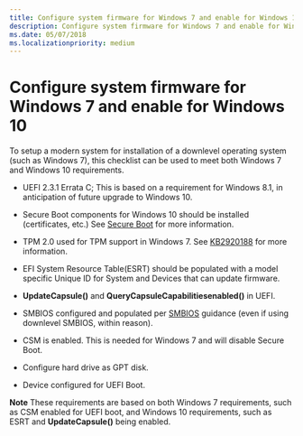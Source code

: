 ```yaml
---
title: Configure system firmware for Windows 7 and enable for Windows 10
description: Configure system firmware for Windows 7 and enable for Windows 10
ms.date: 05/07/2018
ms.localizationpriority: medium
---
```



# Configure system firmware for Windows 7 and enable for Windows 10


To setup a modern system for installation of a downlevel operating system (such as Windows 7), this checklist can be used to meet both Windows 7 and Windows 10 requirements.

- UEFI 2.3.1 Errata C; This is based on a requirement for Windows 8.1, in anticipation of future upgrade to Windows 10.

- Secure Boot components for Windows 10 should be installed (certificates, etc.) See [Secure Boot](secure-boot.md) for more information.

- TPM 2.0 used for TPM support in Windows 7. See [KB2920188](https://support.microsoft.com/help/2920188/update-to-add-support-for-tpm-2-0-in-windows-7-and-windows-server-2008) for more information.

- EFI System Resource Table(ESRT) should be populated with a model specific Unique ID for System and Devices that can update firmware.

- **UpdateCapsule()** and **QueryCapsuleCapabilitiesenabled()** in UEFI.

- SMBIOS configured and populated per [SMBIOS](smbios.md) guidance (even if using downlevel SMBIOS, within reason).

- CSM is enabled. This is needed for Windows 7 and will disable Secure Boot.

- Configure hard drive as GPT disk.

- Device configured for UEFI Boot.

**Note** These requirements are based on both Windows 7 requirements, such as CSM enabled for UEFI boot, and Windows 10 requirements, such as ESRT and **UpdateCapsule()** being enabled.


